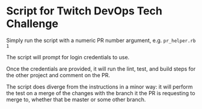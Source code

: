 # Script for Twitch DevOps Tech Challenge

Simply run the script with a numeric PR number argument, e.g. `pr_helper.rb 1`

The script will prompt for login credentials to use.

Once the credentials are provided, it will run the lint, test, and build steps for the other project and comment on the PR.

The script does diverge from the instructions in a minor way: it will perform the test on a merge of the changes with the
branch it the PR is requesting to merge to, whether that be master or some other branch.

